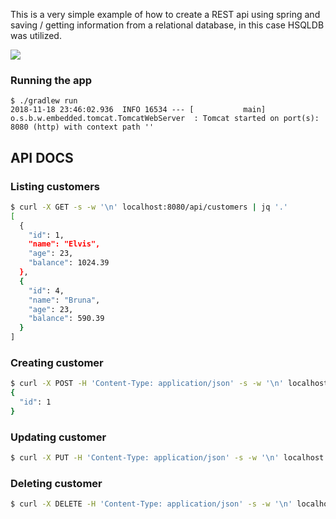 This is a very simple example of how to create a REST api using spring and saving / getting 
information from a relational database, in this case HSQLDB was utilized.

![](https://i.imgur.com/FzMPETd.png)

### Running the app

```
$ ./gradlew run
2018-11-18 23:46:02.936  INFO 16534 --- [           main] o.s.b.w.embedded.tomcat.TomcatWebServer  : Tomcat started on port(s): 8080 (http) with context path ''
```

## API DOCS

### Listing customers

```bash
$ curl -X GET -s -w '\n' localhost:8080/api/customers | jq '.'
[
  {
    "id": 1,
    "name": "Elvis",
    "age": 23,
    "balance": 1024.39
  },
  {
    "id": 4,
    "name": "Bruna",
    "age": 23,
    "balance": 590.39
  }
]
```

### Creating customer
```bash
$ curl -X POST -H 'Content-Type: application/json' -s -w '\n' localhost:8080/api/customers -d '{"name": "Elvis", "age": 23, "balance": 590.39}' | jq '.'
{
  "id": 1
}
```

### Updating customer
```bash
$ curl -X PUT -H 'Content-Type: application/json' -s -w '\n' localhost:8080/api/customers/1 -d '{"name": "Elvis", "age": 23, "balance": 1024.39}' | jq '.'
```

### Deleting customer

```bash
$ curl -X DELETE -H 'Content-Type: application/json' -s -w '\n' localhost:8080/api/customers/1 
```